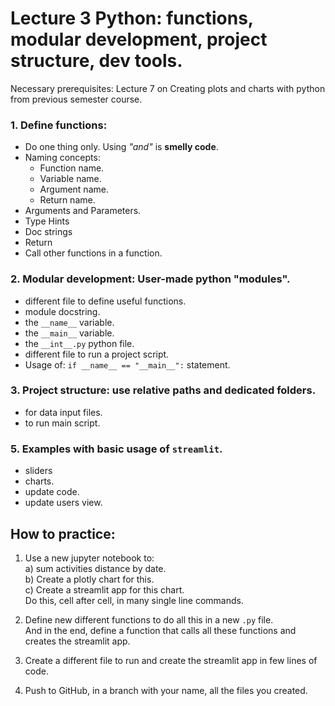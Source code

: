 # Lecture 3 Python: functions, modular development, project structure, dev tools.

Necessary prerequisites:
Lecture 7 on Creating plots and charts with python from previous semester course.


### 1. Define functions:
* Do one thing only. Using *"and"* is **smelly code**.
* Naming concepts:  
    * Function name.
    * Variable name.
    * Argument name.
    * Return name.
* Arguments and Parameters.
* Type Hints
* Doc strings
* Return
* Call other functions in a function.

### 2. Modular development: User-made python "modules".
* different file to define useful functions.
* module docstring.
* the `__name__` variable.
* the `__main__` variable.
* the `__int__.py` python file.
* different file to run a project script.
* Usage of: `if __name__ == "__main__":` statement.

### 3. Project structure: use relative paths and dedicated folders.
* for data input files.
* to run main script.

### 5. Examples with basic usage of `streamlit`.
* sliders
* charts.
* update code.
* update users view.


## How to practice:
1) Use a new jupyter notebook to:    
a) sum activities distance by date.  
b) Create a plotly chart for this.  
c) Create a streamlit app for this chart.  
Do this, cell after cell, in many single line commands.    

2) Define new different functions to do all this in a new `.py` file.  
And in the end, define a function that calls all these functions and creates the streamlit app.  

3) Create a different file to run and create the streamlit app in few lines of code.  
4) Push to GitHub, in a branch with your name, all the files you created.